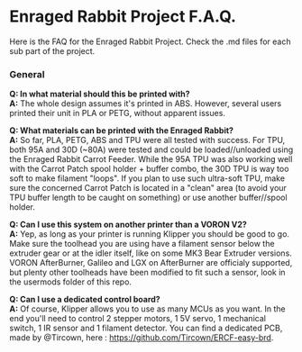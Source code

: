 # Enraged Rabbit Project F.A.Q.

Here is the FAQ for the Enraged Rabbit Project.
Check the .md files for each sub part of the project.

### General
**Q: In what material should this be printed with?**  
**A:** The whole design assumes it's printed in ABS. However, several users printed their unit in PLA or PETG, without apparent issues.


**Q: What materials can be printed with the Enraged Rabbit?**  
**A:** So far, PLA, PETG, ABS and TPU were all tested with success. For TPU, both 95A and 30D (~80A) were tested and could be loaded//unloaded using the Enraged Rabbit Carrot Feeder. While the 95A TPU was also working well with the Carrot Patch spool holder + buffer combo, the 30D TPU is way too soft to make filament "loops". If you plan to use such ultra-soft TPU, make sure the concerned Carrot Patch is located in a "clean" area (to avoid your TPU buffer length to be caught on something) or use another buffer//spool holder.


**Q: Can I use this system on another printer than a VORON V2?**  
**A:** Yep, as long as your printer is running Klipper you should be good to go. Make sure the toolhead you are using have a filament sensor below the extruder gear or at the idler itself, like on some MK3 Bear Extruder versions. VORON AfterBurner, Galileo and LGX on AfterBurner are officialy supported, but plenty other toolheads have been modified to fit such a sensor, look in the usermods folder of this repo.


**Q: Can I use a dedicated control board?**  
**A:** Of course, Klipper allows you to use as many MCUs as you want. In the end you'll need to control 2 stepper motors, 1 5V servo, 1 mechanical switch, 1 IR sensor and 1 filament detector. You can find a dedicated PCB, made by @Tircown, here : https://github.com/Tircown/ERCF-easy-brd.
